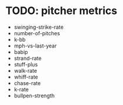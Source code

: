 # TODO: pitcher metrics

- swinging-strike-rate
- number-of-pitches
- k-bb
- mph-vs-last-year
- babip
- strand-rate
- stuff-plus
- walk-rate
- whiff-rate
- chase-rate
- k-rate
- bullpen-strength
